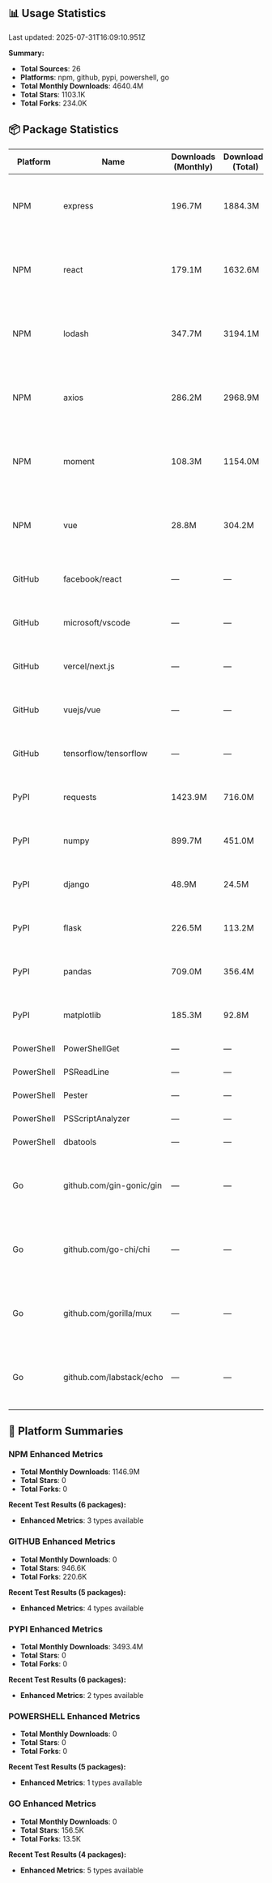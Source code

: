 ## 📊 Usage Statistics

Last updated: 2025-07-31T16:09:10.951Z

**Summary:**
- **Total Sources**: 26
- **Platforms**: npm, github, pypi, powershell, go
- **Total Monthly Downloads**: 4640.4M
- **Total Stars**: 1103.1K
- **Total Forks**: 234.0K

## 📦 Package Statistics

| Platform | Name | Downloads (Monthly) | Downloads (Total) | Stars | Forks | Enhanced Metrics |
|---|---|---|---|---|---|---|
| NPM | express | 196.7M | 1884.3M | — | — | Bundle: 568.4KB, Age: 5327 days, Versions: 283 |
| NPM | react | 179.1M | 1632.6M | — | — | Bundle: 7.4KB, Age: 5026 days, Versions: 2423 |
| NPM | lodash | 347.7M | 3194.1M | — | — | Bundle: 69.8KB, Age: 4846 days, Versions: 114 |
| NPM | axios | 286.2M | 2968.9M | — | — | Bundle: 36.0KB, Age: 3988 days, Versions: 116 |
| NPM | moment | 108.3M | 1154.0M | — | — | Bundle: 294.9KB, Age: 5035 days, Versions: 76 |
| NPM | vue | 28.8M | 304.2M | — | — | Bundle: 126.0KB, Age: 4254 days, Versions: 538 |
| GitHub | facebook/react | — | — | 237.7K | 49.0K | Watchers: 237.7K, Releases: 30 |
| GitHub | microsoft/vscode | — | — | 175.2K | 34.1K | Watchers: 175.2K, Releases: 30 |
| GitHub | vercel/next.js | — | — | 133.5K | 29.0K | Watchers: 133.5K, Releases: 30 |
| GitHub | vuejs/vue | — | — | 209.2K | 33.7K | Watchers: 209.2K, Releases: 30 |
| GitHub | tensorflow/tensorflow | — | — | 191.0K | 74.8K | Watchers: 191.0K, Releases: 30 |
| PyPI | requests | 1423.9M | 716.0M | — | — | Python breakdown, Platform breakdown |
| PyPI | numpy | 899.7M | 451.0M | — | — | Python breakdown, Platform breakdown |
| PyPI | django | 48.9M | 24.5M | — | — | Python breakdown, Platform breakdown |
| PyPI | flask | 226.5M | 113.2M | — | — | Python breakdown, Platform breakdown |
| PyPI | pandas | 709.0M | 356.4M | — | — | Python breakdown, Platform breakdown |
| PyPI | matplotlib | 185.3M | 92.8M | — | — | Python breakdown, Platform breakdown |
| PowerShell | PowerShellGet | — | — | — | — | Versions: 81 |
| PowerShell | PSReadLine | — | — | — | — | Versions: 46 |
| PowerShell | Pester | — | — | — | — | Versions: 100 |
| PowerShell | PSScriptAnalyzer | — | — | — | — | Versions: 37 |
| PowerShell | dbatools | — | — | — | — | Versions: 100 |
| Go | github.com/gin-gonic/gin | — | — | 83.4K | 8.3K | Versions: 26, Watchers: 83.4K, Releases: 27 |
| Go | github.com/go-chi/chi | — | — | 20.2K | 1.0K | Versions: 33, Watchers: 20.2K, Releases: 30 |
| Go | github.com/gorilla/mux | — | — | 21.5K | 1.9K | Versions: 14, Watchers: 21.5K, Releases: 15 |
| Go | github.com/labstack/echo | — | — | 31.3K | 2.3K | Versions: 62, Watchers: 31.3K, Releases: 30 |

## 🚀 Platform Summaries

### NPM Enhanced Metrics
- **Total Monthly Downloads**: 1146.9M
- **Total Stars**: 0
- **Total Forks**: 0

**Recent Test Results (6 packages):**
- **Enhanced Metrics**: 3 types available

### GITHUB Enhanced Metrics
- **Total Monthly Downloads**: 0
- **Total Stars**: 946.6K
- **Total Forks**: 220.6K

**Recent Test Results (5 packages):**
- **Enhanced Metrics**: 4 types available

### PYPI Enhanced Metrics
- **Total Monthly Downloads**: 3493.4M
- **Total Stars**: 0
- **Total Forks**: 0

**Recent Test Results (6 packages):**
- **Enhanced Metrics**: 2 types available

### POWERSHELL Enhanced Metrics
- **Total Monthly Downloads**: 0
- **Total Stars**: 0
- **Total Forks**: 0

**Recent Test Results (5 packages):**
- **Enhanced Metrics**: 1 types available

### GO Enhanced Metrics
- **Total Monthly Downloads**: 0
- **Total Stars**: 156.5K
- **Total Forks**: 13.5K

**Recent Test Results (4 packages):**
- **Enhanced Metrics**: 5 types available
